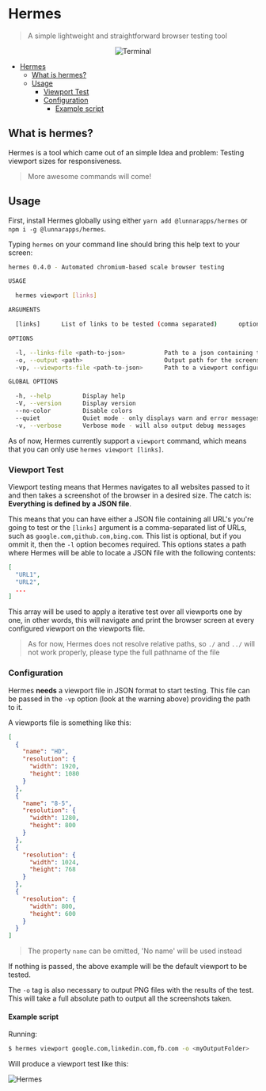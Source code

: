 # Hermes

> A simple lightweight and straightforward browser testing tool

<center>

![Terminal](https://media.giphy.com/media/l3fzRphJSNh8vNA5i/giphy.gif)

</center>


<!-- TOC -->

- [Hermes](#hermes)
  - [What is hermes?](#what-is-hermes)
  - [Usage](#usage)
    - [Viewport Test](#viewport-test)
    - [Configuration](#configuration)
      - [Example script](#example-script)

<!-- /TOC -->

## What is hermes?

Hermes is a tool which came out of an simple Idea and problem: Testing viewport sizes for responsiveness.

> More awesome commands will come!

## Usage

First, install Hermes globally using either `yarn add @lunnarapps/hermes` or `npm i -g @lunnarapps/hermes`.

Typing `hermes` on your command line should bring this help text to your screen:

```sh
hermes 0.4.0 - Automated chromium-based scale browser testing

USAGE

  hermes viewport [links]

ARGUMENTS

  [links]      List of links to be tested (comma separated)      optional

OPTIONS

  -l, --links-file <path-to-json>           Path to a json containing the links to be tested      optional
  -o, --output <path>                       Output path for the screenshots                       optional default: "./screenshots"
  -vp, --viewports-file <path-to-json>      Path to a viewport configuration file                 optional

GLOBAL OPTIONS

  -h, --help         Display help
  -V, --version      Display version
  --no-color         Disable colors
  --quiet            Quiet mode - only displays warn and error messages
  -v, --verbose      Verbose mode - will also output debug messages
```

As of now, Hermes currently support a `viewport` command, which means that you can only use `hermes viewport [links]`.

### Viewport Test

Viewport testing means that Hermes navigates to all websites passed to it and then takes a screenshot of the browser in a desired size. The catch is: __Everything is defined by a JSON file__.

This means that you can have either a JSON file containing all URL's you're going to test or the `[links]` argument is a comma-separated list of URLs, such as `google.com,github.com,bing.com`. This list is optional, but if you ommit it, then the `-l` option becomes required. This options states a path where Hermes will be able to locate a JSON file with the following contents:

```json
[
  "URL1",
  "URL2",
  ...
]
```

This array will be used to apply a iterative test over all viewports one by one, in other words, this will navigate and print the browser screen at every configured viewport on the viewports file.

> As for now, Hermes does not resolve relative paths, so `./` and `../` will not work properly, please type the full pathname of the file

### Configuration

Hermes __needs__ a viewport file in JSON format to start testing. This file can be passed in the `-vp` option (look at the warning above) providing the path to it.

A viewports file is something like this:

```json
[
  {
    "name": "HD",
    "resolution": {
      "width": 1920,
      "height": 1080
    }
  },
  {
    "name": "8-5",
    "resolution": {
      "width": 1280,
      "height": 800
    }
  },
  {
    "resolution": {
      "width": 1024,
      "height": 768
    }
  },
  {
    "resolution": {
      "width": 800,
      "height": 600
    }
  }
]
```

> The property `name` can be omitted, 'No name' will be used instead

If nothing is passed, the above example will be the default viewport to be tested.

The `-o` tag is also necessary to output PNG files with the results of the test. This will take a full absolute path to output all the screenshots taken.

#### Example script

Running:

```sh
$ hermes viewport google.com,linkedin.com,fb.com -o <myOutputFolder>
```

Will produce a viewport test like this:

![Hermes](https://media.giphy.com/media/l3fzRphJSNh8vNA5i/giphy.gif)

